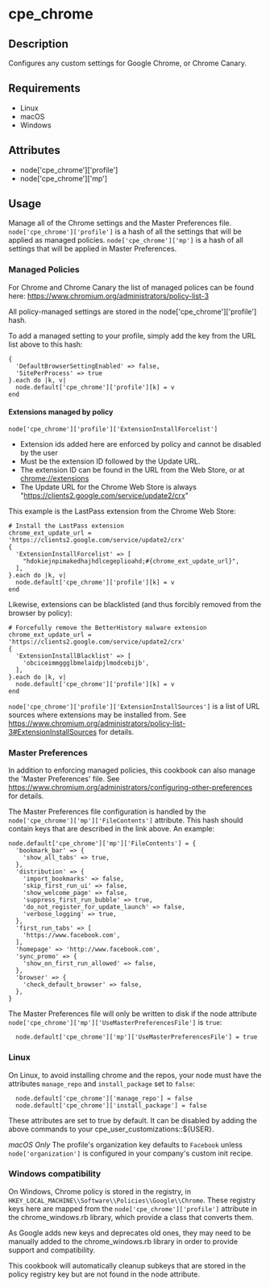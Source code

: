 cpe_chrome
==========

Description
-----------
Configures any custom settings for Google Chrome, or Chrome Canary.

Requirements
------------
* Linux
* macOS
* Windows

Attributes
----------
* node['cpe_chrome']['profile']
* node['cpe_chrome']['mp']

Usage
-----
Manage all of the Chrome settings and the Master Preferences file.
`node['cpe_chrome']['profile']` is a hash of all the settings that will be
applied as managed policies. `node['cpe_chrome']['mp']` is a hash of all
settings that will be applied in Master Preferences.

### Managed Policies

For Chrome and Chrome Canary the list of managed polices can be found here:
https://www.chromium.org/administrators/policy-list-3

All policy-managed settings are stored in the node['cpe_chrome']['profile'] hash.

To add a managed setting to your profile, simply add the key from the URL list
above to this hash:

```
{
  'DefaultBrowserSettingEnabled' => false,
  'SitePerProcess' => true
}.each do |k, v|
  node.default['cpe_chrome']['profile'][k] = v
end
```

#### Extensions managed by policy

`node['cpe_chrome']['profile']['ExtensionInstallForcelist']`

* Extension ids added here are enforced by policy and cannot be disabled by
  the user
* Must be the extension ID followed by the Update URL.
* The extension ID can be found in the URL from the Web Store, or at
  [chrome://extensions]()
* The Update URL for the Chrome Web Store is always
  "https://clients2.google.com/service/update2/crx"

This example is the LastPass extension from the Chrome Web Store:

```
# Install the LastPass extension
chrome_ext_update_url = 'https://clients2.google.com/service/update2/crx'
{
  'ExtensionInstallForcelist' => [
    "hdokiejnpimakedhajhdlcegeplioahd;#{chrome_ext_update_url}",
  ],
}.each do |k, v|
  node.default['cpe_chrome']['profile'][k] = v
end
```

Likewise, extensions can be blacklisted (and thus forcibly removed from
the browser by policy):

```
# Forcefully remove the BetterHistory malware extension
chrome_ext_update_url = 'https://clients2.google.com/service/update2/crx'
{
  'ExtensionInstallBlacklist' => [
    'obciceimmggglbmelaidpjlmodcebijb',
  ],
}.each do |k, v|
  node.default['cpe_chrome']['profile'][k] = v
end
```

`node['cpe_chrome']['profile']['ExtensionInstallSources']` is a list of URL
sources where extensions may be installed from.
See https://www.chromium.org/administrators/policy-list-3#ExtensionInstallSources
for details.

### Master Preferences

In addition to enforcing managed policies, this cookbook can also manage the
'Master Preferences' file.
See https://www.chromium.org/administrators/configuring-other-preferences for
details.

The Master Preferences file configuration is handled by the
`node['cpe_chrome']['mp']['FileContents']` attribute.
This hash should contain keys that are described in the link above.  An example:

```
node.default['cpe_chrome']['mp']['FileContents'] = {
  'bookmark_bar' => {
    'show_all_tabs' => true,
  },
  'distribution' => {
    'import_bookmarks' => false,
    'skip_first_run_ui' => false,
    'show_welcome_page' => false,
    'suppress_first_run_bubble' => true,
    'do_not_register_for_update_launch' => false,
    'verbose_logging' => true,
  },
  'first_run_tabs' => [
    'https://www.facebook.com',
  ],
  'homepage' => 'http://www.facebook.com',
  'sync_promo' => {
    'show_on_first_run_allowed' => false,
  },
  'browser' => {
    'check_default_browser' => false,
  },
}
```

The Master Preferences file will only be written to disk if the node attribute
`node['cpe_chrome']['mp']['UseMasterPreferencesFile']` is `true`:

```
  node.default['cpe_chrome']['mp']['UseMasterPreferencesFile'] = true
```

### Linux

On Linux, to avoid installing chrome and the repos, your node must have
the attributes `manage_repo` and `install_package` set to `false`:

```
  node.default['cpe_chrome']['manage_repo'] = false
  node.default['cpe_chrome']['install_package'] = false
```

These attributes are set to true by default. It can be disabled by
adding the above commands to your cpe_user_customizations::${USER}.

*macOS Only*
The profile's organization key defaults to `Facebook` unless
`node['organization']` is configured in your company's custom init recipe.

### Windows compatibility

On Windows, Chrome policy is stored in the registry, in
`HKEY_LOCAL_MACHINE\\Software\\Policies\\Google\\Chrome`. These registry keys
here are mapped from the `node['cpe_chrome']['profile']` attribute in the
chrome_windows.rb library, which provide a class that converts them.

As Google adds new keys and deprecates old ones, they may need to be manually
added to the chrome_windows.rb library in order to provide support and
compatibility.

This cookbook will automatically cleanup subkeys that are stored in the policy
registry key but are not found in the node attribute.
